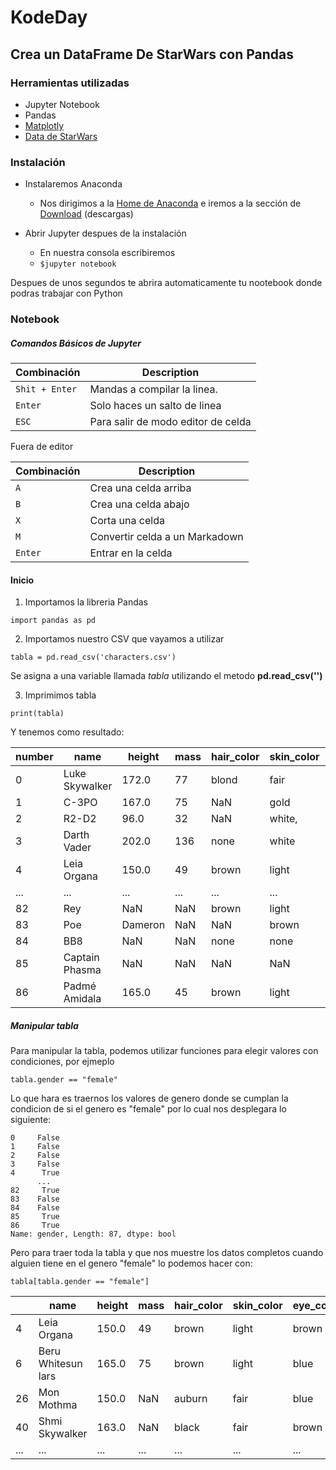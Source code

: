 # KodeDay
## Crea un DataFrame De StarWars con Pandas


### Herramientas utilizadas

* Jupyter Notebook
* Pandas
* [Matplotly](https://matplotlib.org/?fbclid=IwAR2_L-pd4Ycnjd4WZWuP8us9L4Z07844QQ9gjTHtHD7GskLTeCh-c-03hro)
* [Data de StarWars](https://www.kaggle.com/jsphyg/star-wars?fbclid=IwAR1EOOXpTGlZmdOQRZ5d9KApoldJO2O7eCGlF1dB2Qg6hMDU9qtHA2SMRDU)

### Instalación

+ Instalaremos Anaconda
  + Nos dirigimos a la [Home de Anaconda](https://www.anaconda.com/) e iremos a la sección de [Download](https://www.anaconda.com/products/individual) (descargas)

+ Abrir Jupyter despues de la instalación
  + En nuestra consola escribiremos
  + `$jupyter notebook`

Despues de unos segundos te abrira automaticamente tu nootebook donde podras trabajar con Python

### Notebook

##### Comandos  Básicos de Jupyter

| Combinación	| Description                    |
| ------------- | ------------------------------ |
| `Shit + Enter`| Mandas a compilar la linea.	 |
| `Enter`	| Solo haces un salto de linea     |
| `ESC`	| Para salir de modo editor de celda     |


Fuera de editor


| Combinación	| Description                    |
| ------------- | ------------------------------ |
| `A`| Crea una celda arriba	 |
| `B`	| Crea una celda abajo     |
| `X`	| Corta una celda    |
| `M`	| Convertir celda a un Markadown     |
| `Enter`	| Entrar en la celda    |

#### Inicio

1. Importamos la libreria Pandas 

  ```
  import pandas as pd
  ```

2. Importamos nuestro CSV que vayamos a utilizar
  ```
  tabla = pd.read_csv('characters.csv')
  ```
  Se asigna a una variable llamada *tabla* utilizando el metodo **pd.read_csv('')**
  
3. Imprimimos tabla
```
print(tabla)
```
Y tenemos como resultado:

| number| name	| height	| mass	| hair_color	| skin_color	| eye_color	| birth_year	| gender	| homeworld	| species |
| ------------- | --------| --------| --------| --------| --------| --------| --------| --------| --------|  --------| 
|0	|Luke Skywalker	|172.0	|77	|blond	|fair	|blue	|19BBY|	male	|Tatooine	|Human|
|1	|C-3PO	|167.0	|75	|NaN	|gold	|yellow	|112BBY	|NaN	|Tatooine	|Droid|
|2	|R2-D2	|96.0	|32	|NaN	|white, |blue	red	|33BBY	|NaN	|Naboo	|Droid|
|3	|Darth Vader	|202.0	|136	|none	|white	|yellow	|41.9BBY	|male	|Tatooine	|Human|
|4	|Leia Organa	|150.0	|49	|brown	|light	|brown	|19BBY	|female	|Alderaan	|Human|
|...	|...	|...	|...	|...	|...	|...	|...	|...	|...	|...|
|82	|Rey	|NaN	|NaN	|brown	|light	|hazel	|NaN	|female	|NaN	|Human|
|83	|Poe |Dameron	|NaN	|NaN	|brown	|light	|brown	|NaN	|male	|NaN	|Human|
|84	|BB8	|NaN	|NaN	|none	|none	|black	|NaN	|none	|NaN	|Droid|
|85	|Captain Phasma	|NaN	|NaN	|NaN	|NaN	|NaN	|NaN	|female	|NaN	|NaN|
|86	|Padmé Amidala	|165.0	|45	|brown	|light	|brown	|46BBY	|female	|Naboo	|Huma|


##### Manipular tabla

Para manipular la tabla, podemos utilizar funciones para elegir valores con condiciones, por ejmeplo

````
tabla.gender == "female"
````

Lo que hara es traernos los valores de genero donde se cumplan la condicion de si el genero es "female"
por lo cual nos desplegara lo siguiente: 

````
0     False
1     False
2     False
3     False
4      True
      ...  
82     True
83    False
84    False
85     True
86     True
Name: gender, Length: 87, dtype: bool
````

Pero para traer toda la tabla y que nos muestre los datos completos cuando alguien tiene en el genero "female"
lo podemos hacer con:
````
tabla[tabla.gender == "female"]
````
| | name|	height|	mass|	hair_color|	skin_color|	eye_color|	birth_year|	gender|	homeworld|	species|
| ------------- | --------| --------| --------| --------| --------| --------| --------| --------| --------|  --------| 
|4	|Leia Organa	|150.0	|49	|brown	|light	|brown	|19BBY	|female	|Alderaan	|Human|
|6	|Beru Whitesun lars	|165.0	|75	|brown|	light	|blue	|47BBY	|female	|Tatooine	|Human|
|26	|Mon Mothma	|150.0	|NaN	|auburn	|fair	|blue	|48BBY	|female	|Chandrila	|Human|
|40	|Shmi Skywalker	|163.0	|NaN	|black	|fair	|brown	|72BBY	|female	|Tatooine	|Human|
|...	|...	|...	|...	|...	|...	|...	|...	|...	|...	|...|
